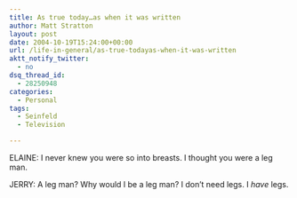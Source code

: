 ```yaml
---
title: As true today…as when it was written
author: Matt Stratton
layout: post
date: 2004-10-19T15:24:00+00:00
url: /life-in-general/as-true-todayas-when-it-was-written
aktt_notify_twitter:
  - no
dsq_thread_id:
  - 28250948
categories:
  - Personal
tags:
  - Seinfeld
  - Television

---
```

ELAINE: I never knew you were so into breasts. I thought you were a leg man.

JERRY: A leg man? Why would I be a leg man? I don&#8217;t need legs. I _have_ legs.
